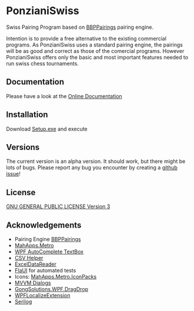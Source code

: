 # PonzianiSwiss
Swiss Pairing Program based on [BBPPairings](https://github.com/BieremaBoyzProgramming/bbpPairings) pairing engine.

Intention is to provide a free alternative to the existing commercial programs. As PonzianiSwiss uses a standard pairing engine, the pairings will be as good and correct as those of the comercial programs. However PonzianiSwiss offers only the basic and most important features needed to run swiss chess tournaments. 

## Documentation
Please have a look at the [Online Documentation](https://guentherc.github.io/PonzianiSwiss/)

## Installation
Download [Setup.exe](https://raw.githubusercontent.com/guentherc/PonzianiSwiss/master/docs/Installer/setup.exe) and execute

## Versions
The current version is an alpha version. It should work, but there might be lots of bugs. Please report any bug you encounter by creating a [github issue](https://github.com/guentherc/PonzianiSwiss/issues)!

## License
[GNU GENERAL PUBLIC LICENSE Version 3](https://www.gnu.org/licenses/gpl-3.0.txt)

## Acknowledgements ##
* Pairing Engine [BBPPairings](https://github.com/BieremaBoyzProgramming/bbpPairings) 
* [MahApps.Metro](https://mahapps.com/)
* [WPF AutoComplete TextBox](https://github.com/quicoli/WPF-AutoComplete-TextBox)
* [CSV Helper](https://joshclose.github.io/CsvHelper/) 
* [ExcelDataReader](https://github.com/ExcelDataReader/ExcelDataReader)
* [FlaUI](https://github.com/FlaUI/FlaUI) for automated tests
* Icons: [MahApps.Metro.IconPacks](https://github.com/MahApps/MahApps.Metro.IconPacks)
* [MVVM Dialogs](https://github.com/FantasticFiasco/mvvm-dialogs)
* [GongSolutions.WPF.DragDrop](https://github.com/punker76/gong-wpf-dragdrop)
* [WPFLocalizeExtension](https://github.com/XAMLMarkupExtensions/WPFLocalizeExtension)
* [Serilog](https://serilog.net/)
